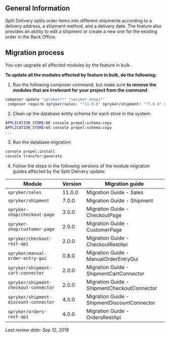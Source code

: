 ## General Information
Split Delivery splits order items into different shipments according to a delivery address, a shipment method, and a delivery date. The feature also provides an ability to edit a shipment or create a new one for the existing order in the Back Office.

## Migration process
You can upgrade all affected modules by the feature in bulk.

**To update all the modules  affected by feature in bulk, do the following:**
1. Run the following composer command, but make sure **to remove the modules that are irrelevant for your project from the command**:

```bash
composer update "spryker/*" "spryker-shop/*"
 composer require spryker/sales: "^11.0.0" spryker/shipment: "^7.0.0" spryker-shop/checkout-page: "^3.0.0" spryker-shop/customer-page: "^2.0.0" spryker/checkout-rest-api: "^2.0.0" spryker/manual-order-entry-gui:"^0.8.0" spryker/shipment-cart-connector:"^2.0.0" spryker/shipment-checkout-connector:"^2.0.0" spryker/shipment-discount-connector:"^4.0.0" spryker/orders-rest-api: "^4.0.0" --update-with-dependencies
```

2. Clean up the database entity schema for each store in the system:

```bash
APPLICATION_STORE=DE console propel:schema:copy
APPLICATION_STORE=US console propel:schema:copy
...
```

3. Run the database migration:

```bash
console propel:install
console transfer:generate
```

4. Follow the steps in the following versions of the module migration guides affected by the Split Delivery update:

| Module | Version | Migration guide |
| --- | --- | --- |
| `spryker/sales` | 11.0.0 | Migration Guide - Sales <!-- https://documentation.spryker.com/module_migration_guides/mg-sales.htm#upgrading-from-version-10 t0 11 -->|
| `spryker/shipment` | 7.0.0 | Migration Guide - Shipment<!-- https://documentation.spryker.com/module_migration_guides/mg-shipment.htm#upgrading-from-version-6-to-version-7-0-0 --> |
| `spryker-shop/checkout-page` | 3.0.0 | Migration Guide - CheckoutPage <!-- https://documentation.spryker.com/module_migration_guides/mg-checkout-page.htm#upgrading-from-version-2-to-version-3-0-0 -->|
| `spryker-shop/customer-page` | 2.0.0 | Migration Guide - CustomerPage <!-- https://documentation.spryker.com/module_migration_guides/mg-customerpage.htm#upgrading-from-version-1-to-version-2-0-0 -->|
| `spryker/checkout-rest-api` | 2.0.0 | Migration Guide - CheckoutRestApi<!-- https://documentation.spryker.com/module_migration_guides/glue_api/mg-checkoutrestapi.htm#upgrading-from-version-1-to-version-2-0-0 --> |
| `spryker/manual-order-entry-gui` | 0.8.0 | Migration Guide - ManualOrderEntryGui <!-- https://documentation.spryker.com/module_migration_guides/mg-manual-order-entry-gui.htm#upgrading-from-version-0-7-to-version-0-8-0 -->|
| `spryker/shipment-cart-connector` | 2.0.0 | Migration Guide - ShipmentCartConnector <!-- https://documentation.spryker.com/module_migration_guides/mg-shipment-cart-connector.htm#upgrading-from-version-1-0-to-version-2-0-0 --> |
| `spryker/shipment-сheckout-сonnector` | 2.0.0 | Migration Guide - ShipmentCheckoutConnector<!-- https://documentation.spryker.com/module_migration_guides/mg-shipment-checkout-connector.htm#upgrading-from-version-1-0-to-version-2-0-0 --> |
| `spryker/shipment-discount-connector` | 4.0.0 | Migration Guide - ShipmentDiscountConnector<!-- https://documentation.spryker.com/module_migration_guides/mg-shipment-discount-connector.htm#upgrading-from-version-3-0-version-to-4-0-0 --> |
| `spryker/orders-rest-api` | 4.0.0 | Migration Guide - OrdersRestApi<!-- https://documentation.spryker.com/module_migration_guides/glue_api/mg-ordersrestapi.htm#upgrading-from-version-3-0-to-version-4-0-0 --> |

*Last review date: Sep 12, 2019*

<!--by Tamás Nyulas, Yuliia Boiko-->